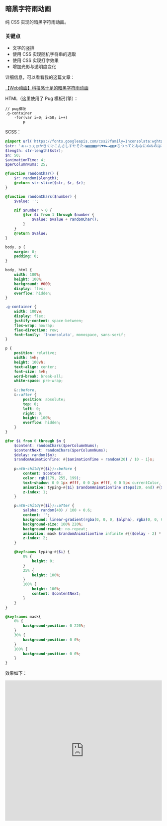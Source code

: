 ## 暗黑字符雨动画

纯 CSS 实现的暗黑字符雨动画。

### 关键点

+ 文字的竖排
+ 使用 CSS 实现随机字符串的选取
+ 使用 CSS 实现打字效果
+ 增加光影与透明度变化

详细信息，可以看看我的这篇文章：

[【Web动画】科技感十足的暗黑字符雨动画](https://juejin.cn/post/6991657194282450951)

HTML（这里使用了 Pug 模板引擎）：

```pug
// pug模板
.g-container
    -for(var i=0; i<50; i++)
        p
```

SCSS：
```scss
@import url('https://fonts.googleapis.com/css2?family=Inconsolata:wght@200&display=swap');
$str: 'ぁぃぅぇぉかきくけこんさしすせそた◁▣▤▥▦▧♂♀♥☻►◄▧▨♦ちつってとゐなにぬねのはひふへほゑまみむめもゃゅょゎをァィゥヴェォカヵキクケヶコサシスセソタチツッテトヰンナニヌネノハヒフヘホヱマミムメモャュョヮヲㄅㄉㄓㄚㄞㄢㄦㄆㄊㄍㄐㄔㄗㄧㄛㄟㄣㄇㄋㄎㄑㄕㄘㄨㄜㄠㄤㄈㄏㄒㄖㄙㄩㄝㄡㄥabcdefghigklmnopqrstuvwxyz123456789%@#$<>^&*_+';
$length: str-length($str);
$n: 50;
$animationTime: 4;
$perColumnNums: 25;

@function randomChar() {
    $r: random($length);
    @return str-slice($str, $r, $r);
}

@function randomChars($number) {
    $value: '';

    @if $number > 0 {
        @for $i from 1 through $number {
            $value: $value + randomChar();
        }
    }
    @return $value;
}

body, p {
    margin: 0;
    padding: 0;
}

body, html {
    width: 100%;
    height: 100%;
    background: #000;
    display: flex;
    overflow: hidden;
}

.g-container {
    width: 100vw;
    display: flex;
    justify-content: space-between;
    flex-wrap: nowrap;
    flex-direction: row;
    font-family: 'Inconsolata', monospace, sans-serif;
}

p {
    position: relative;
    width: 5vh;
    height: 100vh;
    text-align: center;
    font-size: 5vh;
    word-break: break-all;
    white-space: pre-wrap;
    
    &::before,
    &::after {
        position: absolute;
        top: 0;
        left: 0;
        right: 0;
        height: 100%;
        overflow: hidden;
    }
}

@for $i from 0 through $n {
    $content: randomChars($perColumnNums);
    $contentNext: randomChars($perColumnNums);
    $delay: random($n);
    $randomAnimationTine: #{$animationTime + random(20) / 10 - 1}s;
    
    p:nth-child(#{$i})::before {
        content: $content;
        color: rgb(179, 255, 199);
        text-shadow: 0 0 1px #fff, 0 0 2px #fff, 0 0 5px currentColor, 0 0 10px currentColor;
        animation: typing-#{$i} $randomAnimationTine steps(20, end) #{$delay * 0.1s * -1} infinite;
        z-index: 1;
    }

    p:nth-child(#{$i})::after {
        $alpha: random(40) / 100 + 0.6;
        content: '';
        background: linear-gradient(rgba(0, 0, 0, $alpha), rgba(0, 0, 0, $alpha), rgba(0, 0, 0, $alpha), transparent 75%, transparent);
        background-size: 100% 220%;
        background-repeat: no-repeat;
        animation: mask $randomAnimationTine infinite #{($delay - 2) * 0.1s * -1} linear;
        z-index: 2;
    }

    @keyframes typing-#{$i} {
        0% {
            height: 0;
        }
        25% {
            height: 100%;
        }
        100% {
            height: 100%;
            content: $contentNext;
        }
    }
}

@keyframes mask{
    0% {
        background-position: 0 220%;
    } 
    30% {
        background-position: 0 0%;
    }
    100% {
        background-position: 0 0%;
    }
}
```

效果如下：

<iframe height="450" style="width: 100%;" scrolling="no" title="Digital Char Rain Animation" src="https://codepen.io/Chokcoco/embed/bGWvNme?default-tab=result&editable=true" frameborder="no" loading="lazy" allowtransparency="true" allowfullscreen="true">
  See the Pen <a href="https://codepen.io/Chokcoco/pen/bGWvNme">
  Digital Char Rain Animation</a> by Chokcoco (<a href="https://codepen.io/Chokcoco">@Chokcoco</a>)
  on <a href="https://codepen.io">CodePen</a>.
</iframe>
